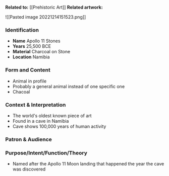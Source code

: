 **Related to:** [[Prehistoric Art]]
**Related artwork:** 

![[Pasted image 20221214151523.png]]

### Identification
- **Name** Apollo 11 Stones
- **Years** 25,500 BCE
- **Material** Charcoal on Stone
- **Location** Namibia

### Form and Content
- Animal in profile
- Probably a general animal instead of one specific one
- Chacoal

### Context & Interpretation
- The world's oldest known piece of art
- Found in a cave in Namibia
- Cave shows 100,000 years of human activity

### Patron & Audience


### Purpose/Intent/Function/Theory
- Named after the Apollo 11 Moon landing that happened the year the cave was discovered 